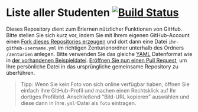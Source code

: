 # Liste aller Studenten [![Build Status](https://travis-ci.org/nordakademie-einfuehrung-java/studenten.svg?branch=master)](https://travis-ci.org/nordakademie-einfuehrung-java/studenten)

Dieses Repository dient zum Erlernen nützlicher Funktionen von GitHub. Bitte stellen Sie sich kurz vor, indem Sie mit Ihrem eigenen GitHub-Account einen [Fork dieses Repositories erzeugen](https://github.com/nordakademie-einfuehrung-java/studenten#fork-destination-box) und dort dann eine Datei ```ihr-github-username.yml``` im richtigen Zenturienordner unterhalb des Ordners ```/zenturien``` anlegen. Bitte verwenden Sie das gleiche [YAML](https://de.wikipedia.org/wiki/YAML) Datenformat wie in [der vorhandenen Beispieldatei](https://github.com/nordakademie-einfuehrung-java/studenten/blob/master/zenturien/i99a/bkimminich.yml). [Eröffnen Sie nun einen Pull Request](https://github.com/nordakademie-einfuehrung-java/studenten/compare), um Ihre persönliche Datei in das ursprüngliche gemeinsame Repository zu überführen.

> Tipp: Wenn Sie kein Foto von sich online verfügbar haben, öffnen Sie einfach Ihre GitHub-Profil und machen einen Rechtsklick auf Ihr dortiges Profilbild. Anschließend "Bild-URL kopieren" auswählen und diese dann in Ihre```.yml```-Datei als ```foto``` eintragen. 

